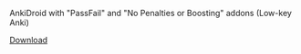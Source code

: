 AnkiDroid with "PassFail" and "No Penalties or Boosting" addons (Low-key Anki) 

[Download](https://github.com/Harbdrain/Anki-Android/releases/tag/Low-Key-AnkiDroid-2.9.6)
